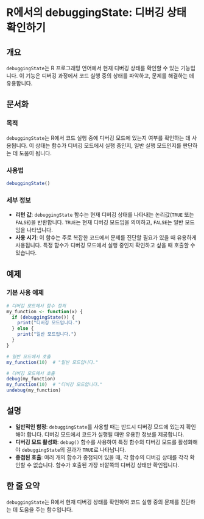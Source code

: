 <!--
Meta Description: # R에서의 debuggingState: 디버깅 상태 확인하기 ## 개요 `debuggingState`는 R 프로그래밍 언어에서 현재 디버깅 상태를 확인할 수 있는 기능입니다. 이 기능은 디버깅 과정에서 코드 실행 중의 상태를 파악하고, 문제를 해결하는 데 유용합니다....
Meta Keywords: 디버깅, debuggingstate, 모드에서, 상태를, my_function
-->

# R에서의 debuggingState: 디버깅 상태 확인하기

## 개요
`debuggingState`는 R 프로그래밍 언어에서 현재 디버깅 상태를 확인할 수 있는 기능입니다. 이 기능은 디버깅 과정에서 코드 실행 중의 상태를 파악하고, 문제를 해결하는 데 유용합니다.

## 문서화
### 목적
`debuggingState`는 R에서 코드 실행 중에 디버깅 모드에 있는지 여부를 확인하는 데 사용됩니다. 이 상태는 함수가 디버깅 모드에서 실행 중인지, 일반 실행 모드인지를 판단하는 데 도움이 됩니다.

### 사용법
```R
debuggingState()
```

### 세부 정보
- **리턴 값**: `debuggingState` 함수는 현재 디버깅 상태를 나타내는 논리값(`TRUE` 또는 `FALSE`)을 반환합니다. `TRUE`는 현재 디버깅 모드임을 의미하고, `FALSE`는 일반 모드임을 나타냅니다.
- **사용 시기**: 이 함수는 주로 복잡한 코드에서 문제를 진단할 필요가 있을 때 유용하게 사용됩니다. 특정 함수가 디버깅 모드에서 실행 중인지 확인하고 싶을 때 호출할 수 있습니다.

## 예제
### 기본 사용 예제
```R
# 디버깅 모드에서 함수 정의
my_function <- function(x) {
  if (debuggingState()) {
    print("디버깅 모드입니다.")
  } else {
    print("일반 모드입니다.")
  }
}

# 일반 모드에서 호출
my_function(10)  # "일반 모드입니다."

# 디버깅 모드에서 호출
debug(my_function)
my_function(10)  # "디버깅 모드입니다."
undebug(my_function)
```

## 설명
- **일반적인 함정**: `debuggingState`를 사용할 때는 반드시 디버깅 모드에 있는지 확인해야 합니다. 디버깅 모드에서 코드가 실행될 때만 유용한 정보를 제공합니다.
- **디버깅 모드 활성화**: `debug()` 함수를 사용하여 특정 함수의 디버깅 모드를 활성화해야 `debuggingState`의 결과가 `TRUE`로 나타납니다.
- **중첩된 호출**: 여러 개의 함수가 중첩되어 있을 때, 각 함수의 디버깅 상태를 각각 확인할 수 없습니다. 함수가 호출된 가장 바깥쪽의 디버깅 상태만 확인됩니다.

## 한 줄 요약
`debuggingState`는 R에서 현재 디버깅 상태를 확인하여 코드 실행 중의 문제를 진단하는 데 도움을 주는 함수입니다.